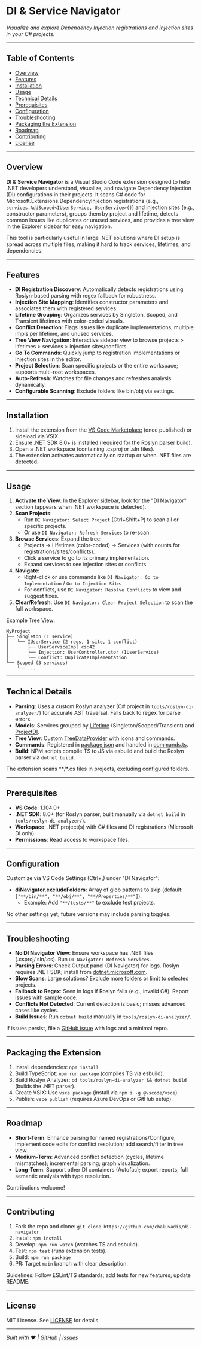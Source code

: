 # DI & Service Navigator

*Visualize and explore Dependency Injection registrations and injection sites in your C# projects.*

---

## Table of Contents

- [Overview](#overview)  
- [Features](#features)  
- [Installation](#installation)  
- [Usage](#usage)  
- [Technical Details](#technical-details)  
- [Prerequisites](#prerequisites)  
- [Configuration](#configuration)  
- [Troubleshooting](#troubleshooting)  
- [Packaging the Extension](#packaging-the-extension)  
- [Roadmap](#roadmap)  
- [Contributing](#contributing)  
- [License](#license)  

---

## Overview

**DI & Service Navigator** is a Visual Studio Code extension designed to help .NET developers understand, visualize, and navigate Dependency Injection (DI) configurations in their projects. It scans C# code for Microsoft.Extensions.DependencyInjection registrations (e.g., `services.AddScoped<IUserService, UserService>()`) and injection sites (e.g., constructor parameters), groups them by project and lifetime, detects common issues like duplicates or unused services, and provides a tree view in the Explorer sidebar for easy navigation.

This tool is particularly useful in large .NET solutions where DI setup is spread across multiple files, making it hard to track services, lifetimes, and dependencies.

---

## Features

- **DI Registration Discovery**: Automatically detects registrations using Roslyn-based parsing with regex fallback for robustness.
- **Injection Site Mapping**: Identifies constructor parameters and associates them with registered services.
- **Lifetime Grouping**: Organizes services by Singleton, Scoped, and Transient lifetimes with color-coded visuals.
- **Conflict Detection**: Flags issues like duplicate implementations, multiple impls per lifetime, and unused services.
- **Tree View Navigation**: Interactive sidebar view to browse projects > lifetimes > services > injection sites/conflicts.
- **Go To Commands**: Quickly jump to registration implementations or injection sites in the editor.
- **Project Selection**: Scan specific projects or the entire workspace; supports multi-root workspaces.
- **Auto-Refresh**: Watches for file changes and refreshes analysis dynamically.
- **Configurable Scanning**: Exclude folders like bin/obj via settings.

---

## Installation

1. Install the extension from the [VS Code Marketplace](https://marketplace.visualstudio.com/items?itemName=chaluvadis.di-navigator) (once published) or sideload via VSIX.
2. Ensure .NET SDK 8.0+ is installed (required for the Roslyn parser build).
3. Open a .NET workspace (containing .csproj or .sln files).
4. The extension activates automatically on startup or when .NET files are detected.

---

## Usage

1. **Activate the View**: In the Explorer sidebar, look for the "DI Navigator" section (appears when .NET workspace is detected).
2. **Scan Projects**: 
   - Run `DI Navigator: Select Project` (Ctrl+Shift+P) to scan all or specific projects.
   - Or use `DI Navigator: Refresh Services` to re-scan.
3. **Browse Services**: Expand the tree:
   - Projects → Lifetimes (color-coded) → Services (with counts for registrations/sites/conflicts).
   - Click a service to go to its primary implementation.
   - Expand services to see injection sites or conflicts.
4. **Navigate**:
   - Right-click or use commands like `DI Navigator: Go to Implementation` / `Go to Injection Site`.
   - For conflicts, use `DI Navigator: Resolve Conflicts` to view and suggest fixes.
5. **Clear/Refresh**: Use `DI Navigator: Clear Project Selection` to scan the full workspace.

Example Tree View:
```
MyProject
├── Singleton (1 service)
│   └── IUserService (2 regs, 1 site, 1 conflict)
│       ├── UserServiceImpl.cs:42
│       └── Injection: UserController.ctor (IUserService)
│       └── Conflict: DuplicateImplementation
└── Scoped (3 services)
    └── ...
```

---

## Technical Details

- **Parsing**: Uses a custom Roslyn analyzer (C# project in `tools/roslyn-di-analyzer/`) for accurate AST traversal. Falls back to regex for parse errors.
- **Models**: Services grouped by [Lifetime](src/models.ts#L3) (Singleton/Scoped/Transient) and [ProjectDI](src/models.ts#L33).
- **Tree View**: Custom [TreeDataProvider](src/treeView.ts) with icons and commands.
- **Commands**: Registered in [package.json](package.json) and handled in [commands.ts](src/commands.ts).
- **Build**: NPM scripts compile TS to JS via esbuild and build the Roslyn parser via `dotnet build`.

The extension scans **/*.cs files in projects, excluding configured folders.

---

## Prerequisites

- **VS Code**: 1.104.0+
- **.NET SDK**: 8.0+ (for Roslyn parser; built manually via `dotnet build` in `tools/roslyn-di-analyzer/`).
- **Workspace**: .NET project(s) with C# files and DI registrations (Microsoft DI only).
- **Permissions**: Read access to workspace files.

---

## Configuration

Customize via VS Code Settings (Ctrl+,) under "DI Navigator":

- **diNavigator.excludeFolders**: Array of glob patterns to skip (default: `["**/bin/**", "**/obj/**", "**/Properties/**"]`).
  - Example: Add `"**/tests/**"` to exclude test projects.

No other settings yet; future versions may include parsing toggles.

---

## Troubleshooting

- **No DI Navigator View**: Ensure workspace has .NET files (.csproj/.sln/.cs). Run `DI Navigator: Refresh Services`.
- **Parsing Errors**: Check Output panel (DI Navigator) for logs. Roslyn requires .NET SDK; install from [dotnet.microsoft.com](https://dotnet.microsoft.com).
- **Slow Scans**: Large solutions? Exclude more folders or limit to selected projects.
- **Fallback to Regex**: Seen in logs if Roslyn fails (e.g., invalid C#). Report issues with sample code.
- **Conflicts Not Detected**: Current detection is basic; misses advanced cases like cycles.
- **Build Issues**: Run `dotnet build` manually in `tools/roslyn-di-analyzer/`.

If issues persist, file a [GitHub issue](https://github.com/chaluvadis/di-navigator/issues) with logs and a minimal repro.

---

## Packaging the Extension

1. Install dependencies: `npm install`
2. Build TypeScript: `npm run package` (compiles TS via esbuild).
3. Build Roslyn Analyzer: `cd tools/roslyn-di-analyzer && dotnet build` (builds the .NET parser).
4. Create VSIX: Use `vsce package` (install via `npm i -g @vscode/vsce`).
5. Publish: `vsce publish` (requires Azure DevOps or GitHub setup).

---

## Roadmap

- **Short-Term**: Enhance parsing for named registrations/Configure; implement code edits for conflict resolution; add search/filter in tree view.
- **Medium-Term**: Advanced conflict detection (cycles, lifetime mismatches); incremental parsing; graph visualization.
- **Long-Term**: Support other DI containers (Autofac); export reports; full semantic analysis with type resolution.

Contributions welcome!

---

## Contributing

1. Fork the repo and clone: `git clone https://github.com/chaluvadis/di-navigator`
2. Install: `npm install`
3. Develop: `npm run watch` (watches TS and esbuild).
4. Test: `npm test` (runs extension tests).
5. Build: `npm run package`
6. PR: Target `main` branch with clear description.

Guidelines: Follow ESLint/TS standards; add tests for new features; update README.

---

## License

MIT License. See [LICENSE](LICENSE) for details.

---

*Built with ❤️ | [GitHub](https://github.com/chaluvadis) | [Issues](https://github.com/chaluvadis/di-navigator/issues)*

